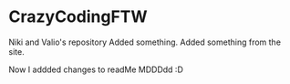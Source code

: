# CrazyCodingFTW
Niki and Valio's repository
Added something.
Added something from the site.


Now I addded changes to readMe MDDDdd :D